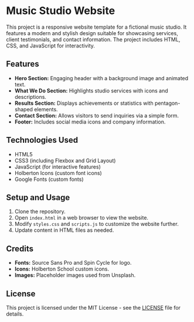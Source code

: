 # Music Studio Website

This project is a responsive website template for a fictional music studio. It features a modern and stylish design suitable for showcasing services, client testimonials, and contact information. The project includes HTML, CSS, and JavaScript for interactivity.

## Features

- **Hero Section:** Engaging header with a background image and animated text.
- **What We Do Section:** Highlights studio services with icons and descriptions.
- **Results Section:** Displays achievements or statistics with pentagon-shaped elements.
- **Contact Section:** Allows visitors to send inquiries via a simple form.
- **Footer:** Includes social media icons and company information.

## Technologies Used

- HTML5
- CSS3 (including Flexbox and Grid Layout)
- JavaScript (for interactive features)
- Holberton Icons (custom font icons)
- Google Fonts (custom fonts)

## Setup and Usage

1. Clone the repository.
2. Open `index.html` in a web browser to view the website.
3. Modify `styles.css` and `scripts.js` to customize the website further.
4. Update content in HTML files as needed.

## Credits

- **Fonts:** Source Sans Pro and Spin Cycle for logo.
- **Icons:** Holberton School custom icons.
- **Images:** Placeholder images used from Unsplash.
  
## License

This project is licensed under the MIT License - see the [LICENSE](./LICENSE) file for details.